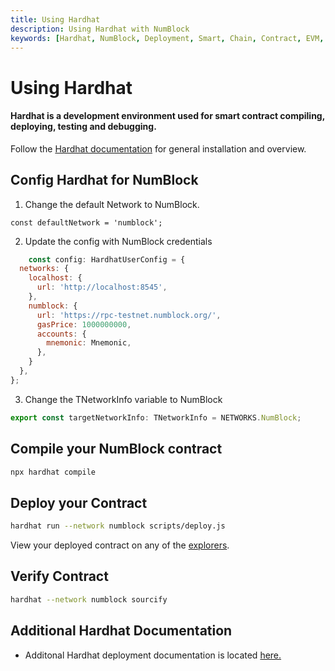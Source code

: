 ```yaml
---
title: Using Hardhat
description: Using Hardhat with NumBlock
keywords: [Hardhat, NumBlock, Deployment, Smart, Chain, Contract, EVM, Ethereum, Guide] 
---
```


# Using Hardhat

#### Hardhat is a development environment used for smart contract compiling, deploying, testing and debugging.

Follow the [Hardhat documentation](https://hardhat.org/hardhat-runner/docs/getting-started#installation) for general installation and overview.

## Config Hardhat for NumBlock

1. Change the default Network to NumBlock.

<Tabs groupId="networks">
<TabItem value="NumBlock" label="NumBlock Testnet">

```tsx title="/packages/hardhat-ts/hardhat.config.ts"
const defaultNetwork = 'numblock';
```
</TabItem>
</Tabs>

2. Update the config with NumBlock credentials

```js showLineNumbers  title="hardhat.config.js"
    const config: HardhatUserConfig = {
  networks: {
    localhost: {
      url: 'http://localhost:8545',
    },
    numblock: {
      url: 'https://rpc-testnet.numblock.org/',
      gasPrice: 1000000000,
      accounts: {
        mnemonic: Mnemonic,
      },
    }
  },
};
```

3. Change the TNetworkInfo variable to NumBlock

<Tabs groupId="networks">
<TabItem value="NumBlock" label="NumBlock Testnet">

```js title=hardhat.config.js
export const targetNetworkInfo: TNetworkInfo = NETWORKS.NumBlock;
```
</TabItem>
</Tabs>

## Compile your NumBlock contract

```bash
npx hardhat compile
```

## Deploy your Contract

<Tabs groupId="networks">
<TabItem value="NumBlock" label="NumBlock Testnet">

```bash
hardhat run --network numblock scripts/deploy.js
```
</TabItem>
</Tabs>

View your deployed contract on any of the [explorers](/docs/foundational-topics/networks/explorers/).

## Verify Contract

<Tabs groupId="networks">
<TabItem value="NumBlock" label="NumBlock Testnet">

```bash
hardhat --network numblock sourcify
```
</TabItem>
</Tabs>

## Additional Hardhat Documentation

- Additonal Hardhat deployment documentation is located [here.](https://hardhat.org/hardhat-runner/docs/guides/deploying)